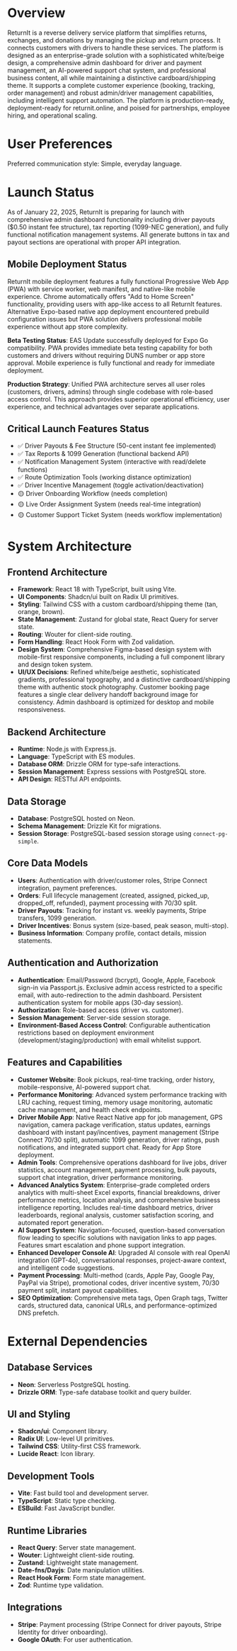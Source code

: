 # Overview

ReturnIt is a reverse delivery service platform that simplifies returns, exchanges, and donations by managing the pickup and return process. It connects customers with drivers to handle these services. The platform is designed as an enterprise-grade solution with a sophisticated white/beige design, a comprehensive admin dashboard for driver and payment management, an AI-powered support chat system, and professional business content, all while maintaining a distinctive cardboard/shipping theme. It supports a complete customer experience (booking, tracking, order management) and robust admin/driver management capabilities, including intelligent support automation. The platform is production-ready, deployment-ready for returnit.online, and poised for partnerships, employee hiring, and operational scaling.

# User Preferences

Preferred communication style: Simple, everyday language.

# Launch Status

As of January 22, 2025, ReturnIt is preparing for launch with comprehensive admin dashboard functionality including driver payouts ($0.50 instant fee structure), tax reporting (1099-NEC generation), and fully functional notification management systems. All generate buttons in tax and payout sections are operational with proper API integration.

## Mobile Deployment Status
ReturnIt mobile deployment features a fully functional Progressive Web App (PWA) with service worker, web manifest, and native-like mobile experience. Chrome automatically offers "Add to Home Screen" functionality, providing users with app-like access to all ReturnIt features. Alternative Expo-based native app deployment encountered prebuild configuration issues but PWA solution delivers professional mobile experience without app store complexity.

**Beta Testing Status**: EAS Update successfully deployed for Expo Go compatibility. PWA provides immediate beta testing capability for both customers and drivers without requiring DUNS number or app store approval. Mobile experience is fully functional and ready for immediate deployment.

**Production Strategy**: Unified PWA architecture serves all user roles (customers, drivers, admins) through single codebase with role-based access control. This approach provides superior operational efficiency, user experience, and technical advantages over separate applications.

## Critical Launch Features Status
- ✅ Driver Payouts & Fee Structure (50-cent instant fee implemented)
- ✅ Tax Reports & 1099 Generation (functional backend API)
- ✅ Notification Management System (interactive with read/delete functions)
- ✅ Route Optimization Tools (working distance optimization)
- ✅ Driver Incentive Management (toggle activation/deactivation)
- 🟡 Driver Onboarding Workflow (needs completion)
- 🟡 Live Order Assignment System (needs real-time integration)
- 🟡 Customer Support Ticket System (needs workflow implementation)

# System Architecture

## Frontend Architecture
- **Framework**: React 18 with TypeScript, built using Vite.
- **UI Components**: Shadcn/ui built on Radix UI primitives.
- **Styling**: Tailwind CSS with a custom cardboard/shipping theme (tan, orange, brown).
- **State Management**: Zustand for global state, React Query for server state.
- **Routing**: Wouter for client-side routing.
- **Form Handling**: React Hook Form with Zod validation.
- **Design System**: Comprehensive Figma-based design system with mobile-first responsive components, including a full component library and design token system.
- **UI/UX Decisions**: Refined white/beige aesthetic, sophisticated gradients, professional typography, and a distinctive cardboard/shipping theme with authentic stock photography. Customer booking page features a single clear delivery handoff background image for consistency. Admin dashboard is optimized for desktop and mobile responsiveness.

## Backend Architecture
- **Runtime**: Node.js with Express.js.
- **Language**: TypeScript with ES modules.
- **Database ORM**: Drizzle ORM for type-safe interactions.
- **Session Management**: Express sessions with PostgreSQL store.
- **API Design**: RESTful API endpoints.

## Data Storage
- **Database**: PostgreSQL hosted on Neon.
- **Schema Management**: Drizzle Kit for migrations.
- **Session Storage**: PostgreSQL-based session storage using `connect-pg-simple`.

## Core Data Models
- **Users**: Authentication with driver/customer roles, Stripe Connect integration, payment preferences.
- **Orders**: Full lifecycle management (created, assigned, picked_up, dropped_off, refunded), payment processing with 70/30 split.
- **Driver Payouts**: Tracking for instant vs. weekly payments, Stripe transfers, 1099 generation.
- **Driver Incentives**: Bonus system (size-based, peak season, multi-stop).
- **Business Information**: Company profile, contact details, mission statements.

## Authentication and Authorization
- **Authentication**: Email/Password (bcrypt), Google, Apple, Facebook sign-in via Passport.js. Exclusive admin access restricted to a specific email, with auto-redirection to the admin dashboard. Persistent authentication system for mobile apps (30-day session).
- **Authorization**: Role-based access (driver vs. customer).
- **Session Management**: Server-side session storage.
- **Environment-Based Access Control**: Configurable authentication restrictions based on deployment environment (development/staging/production) with email whitelist support.

## Features and Capabilities
- **Customer Website**: Book pickups, real-time tracking, order history, mobile-responsive, AI-powered support chat.
- **Performance Monitoring**: Advanced system performance tracking with LRU caching, request timing, memory usage monitoring, automatic cache management, and health check endpoints.
- **Driver Mobile App**: Native React Native app for job management, GPS navigation, camera package verification, status updates, earnings dashboard with instant pay/incentives, payment management (Stripe Connect 70/30 split), automatic 1099 generation, driver ratings, push notifications, and integrated support chat. Ready for App Store deployment.
- **Admin Tools**: Comprehensive operations dashboard for live jobs, driver statistics, account management, payment processing, bulk payouts, support chat integration, driver performance monitoring.
- **Advanced Analytics System**: Enterprise-grade completed orders analytics with multi-sheet Excel exports, financial breakdowns, driver performance metrics, location analysis, and comprehensive business intelligence reporting. Includes real-time dashboard metrics, driver leaderboards, regional analysis, customer satisfaction scoring, and automated report generation.
- **AI Support System**: Navigation-focused, question-based conversation flow leading to specific solutions with navigation links to app pages. Features smart escalation and phone support integration.
- **Enhanced Developer Console AI**: Upgraded AI console with real OpenAI integration (GPT-4o), conversational responses, project-aware context, and intelligent code suggestions.
- **Payment Processing**: Multi-method (cards, Apple Pay, Google Pay, PayPal via Stripe), promotional codes, driver incentive system, 70/30 payment split, instant payout capabilities.
- **SEO Optimization**: Comprehensive meta tags, Open Graph tags, Twitter cards, structured data, canonical URLs, and performance-optimized DNS prefetch.

# External Dependencies

## Database Services
- **Neon**: Serverless PostgreSQL hosting.
- **Drizzle ORM**: Type-safe database toolkit and query builder.

## UI and Styling
- **Shadcn/ui**: Component library.
- **Radix UI**: Low-level UI primitives.
- **Tailwind CSS**: Utility-first CSS framework.
- **Lucide React**: Icon library.

## Development Tools
- **Vite**: Fast build tool and development server.
- **TypeScript**: Static type checking.
- **ESBuild**: Fast JavaScript bundler.

## Runtime Libraries
- **React Query**: Server state management.
- **Wouter**: Lightweight client-side routing.
- **Zustand**: Lightweight state management.
- **Date-fns/Dayjs**: Date manipulation utilities.
- **React Hook Form**: Form state management.
- **Zod**: Runtime type validation.

## Integrations
- **Stripe**: Payment processing (Stripe Connect for driver payouts, Stripe Identity for driver onboarding).
- **Google OAuth**: For user authentication.